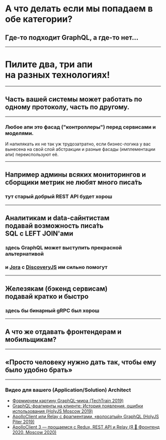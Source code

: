# А что делать если мы попадаем в обе категории?

## <div class="gray"><span class="green">Где-то подходит</span> GraphQL, <span class="red">а где-то нет</span>...</div>

-----

# Пилите два, три апи <br/>на разных технологиях! <!-- .element: class="orange" -->

-----

## Часть вашей системы может работать по одному протоколу, часть по другому.

-----

### Любое апи это фасад ("контроллеры") перед сервисами и моделями.

И напилякать их не так уж трудозатратно, если бизнес-логика у вас вынесена на свой слой абстракции и разные фасады (имплементации апи) переиспользуют её.

-----

## Например админы всяких мониторингов и сборщики метрик не любят много писа́ть

### тут старый добрый REST API будет хорош <!-- .element: class="fragment green" -->

-----

## Аналитикам и data-сайнтистам <br/>подавай возможность писа́ть <br/>SQL с LEFT JOIN'ами 

### здесь GraphQL может выступить прекрасной альтернативой <!-- .element: class="fragment green" -->

### <span class="fragment gray">и [Jora](https://github.com/discoveryjs/jora) c [DiscoveryJS](https://github.com/discoveryjs/discovery) им сильно помогут</span>

-----

## Железякам (бэкенд сервисам) <br/>подавай кратко и быстро

### здесь бы бинарный gRPC был хорош <!-- .element: class="fragment green" -->

-----

## А что же отдавать фронтендерам и мобильщикам?

-----

## <div class="green">«Просто <span class="gray">человеку</span> нужно дать так, чтобы <span class="gray">ему</span> было удобно брать»</div>

-----

### Видео для вашего (Application/Solution) Architect

- [Формируем картину GraphQL-мира (TechTrain 2019)](https://www.youtube.com/watch?v=kMARjBBe4FM)
- [GraphQL-фрагменты на клиенте: История появления, ошибки использования (HolyJS Moscow 2019)](https://www.youtube.com/watch?v=0bpZiMVJh14)
- [ApolloClient или Relay с фрагментами, «волосатый» GraphQL (HolyJS Piter 2019)](https://youtu.be/VdoPraj0QqU)
- [ApolloClient 3 — прощаемся с Redux, REST API и Relay (Я 💛 Фронтенд 2020, Moscow 2020)](https://youtu.be/5h7zX45YPuQ)
